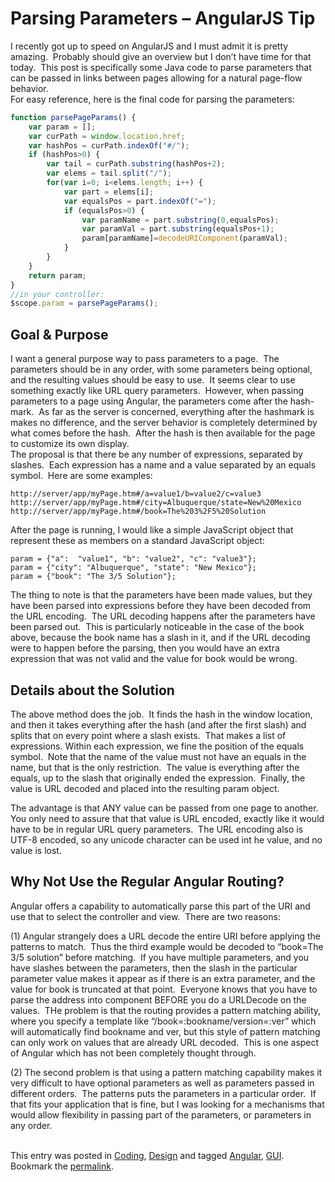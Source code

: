 #  Parsing Parameters – AngularJS Tip

I recently got up to speed on AngularJS and I must admit it is pretty amazing.  Probably should give an overview but I don’t have time for that today.  This post is specifically some Java code to parse parameters that can be passed in links between pages allowing for a natural page-flow behavior.  
For easy reference, here is the final code for parsing the parameters:

```js
function parsePageParams() {
    var param = [];
    var curPath = window.location.href;
    var hashPos = curPath.indexOf("#/");
    if (hashPos>0) {
        var tail = curPath.substring(hashPos+2);
        var elems = tail.split("/");
        for(var i=0; i<elems.length; i++) {
            var part = elems[i];
            var equalsPos = part.indexOf("=");
            if (equalsPos>0) {
                var paramName = part.substring(0,equalsPos);
                var paramVal = part.substring(equalsPos+1);
                param[paramName]=decodeURIComponent(paramVal);
            }
        }
    }
    return param;
}
//in your controller:
$scope.param = parsePageParams();
```


## Goal & Purpose

I want a general purpose way to pass parameters to a page.  The parameters should be in any order, with some parameters being optional, and the resulting values should be easy to use.  It seems clear to use something exactly like URL query parameters.  However, when passing parameters to a page using Angular, the parameters come after the hash-mark.  As far as the server is concerned, everything after the hashmark is makes no difference, and the server behavior is completely determined by what comes before the hash.  After the hash is then available for the page to customize its own display.  
The proposal is that there be any number of expressions, separated by slashes.  Each expression has a name and a value separated by an equals symbol.  Here are some examples:

```
http://server/app/myPage.htm#/a=value1/b=value2/c=value3
http://server/app/myPage.htm#/city=Albuquerque/state=New%20Mexico
http://server/app/myPage.htm#/book=The%203%2F5%20Solution
```


After the page is running, I would like a simple JavaScript object that represent these as members on a standard JavaScript object:

```
param = {"a":  "value1", "b": "value2", "c": "value3"};
param = {"city": "Albuquerque", "state": "New Mexico"};
param = {"book": "The 3/5 Solution"};
```


The thing to note is that the parameters have been made values, but they have been parsed into expressions before they have been decoded from the URL encoding.  The URL decoding happens after the parameters have been parsed out.  This is particularly noticeable in the case of the book above, because the book name has a slash in it, and if the URL decoding were to happen before the parsing, then you would have an extra expression that was not valid and the value for book would be wrong.

## Details about the Solution

The above method does the job.  It finds the hash in the window location, and then it takes everything after the hash (and after the first slash) and splits that on every point where a slash exists.  That makes a list of expressions. Within each expression, we fine the position of the equals symbol.  Note that the name of the value must not have an equals in the name, but that is the only restriction.  The value is everything after the equals, up to the slash that originally ended the expression.  Finally, the value is URL decoded and placed into the resulting param object.  

The advantage is that ANY value can be passed from one page to another.   You only need to assure that that value is URL encoded, exactly like it would have to be in regular URL query parameters.  The URL encoding also is UTF-8 encoded, so any unicode character can be used int he value, and no value is lost.

## Why Not Use the Regular Angular Routing?

Angular offers a capability to automatically parse this part of the URI and use that to select the controller and view.  There are two reasons:  

(1) Angular strangely does a URL decode the entire URI before applying the patterns to match.  Thus the third example would be decoded to “book=The 3/5 solution” before matching.  If you have multiple parameters, and you have slashes between the parameters, then the slash in the particular parameter value makes it appear as if there is an extra parameter, and the value for book is truncated at that point.  Everyone knows that you have to parse the address into component BEFORE you do a URLDecode on the values.  THe problem is that the routing provides a pattern matching ability, where you specify a template like “/book=:bookname/version=:ver” which will automatically find bookname and ver, but this style of pattern matching can only work on values that are already URL decoded.  This is one aspect of Angular which has not been completely thought through.  

(2) The second problem is that using a pattern matching capability makes it very difficult to have optional parameters as well as parameters passed in different orders.  The patterns puts the parameters in a particular order.  If that fits your application that is fine, but I was looking for a mechanisms that would allow flexibility in passing part of the parameters, or parameters in any order.  
 

This entry was posted in [Coding](https://agiletribe.purplehillsbooks.com/category/coding/), [Design](https://agiletribe.purplehillsbooks.com/category/design/) and tagged [Angular](https://agiletribe.purplehillsbooks.com/tag/angular/), [GUI](https://agiletribe.purplehillsbooks.com/tag/gui/). Bookmark the [permalink](https://agiletribe.purplehillsbooks.com/2015/01/15/parsing-parameters-angularjs-tip/ "Permalink to Parsing Parameters – AngularJS Tip").